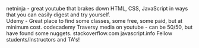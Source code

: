 netninja - great youtube that brakes down HTML,
CSS, JavaScript in ways that you can easily digest and try yourself.  
Udemy - Great place to find some classes, some free, some paid, but at minimum cost.
codecademy
Traversy media on youtube - can be 50/50, but have found some nuggets.
stackoverflow.com
javascript.info
Fellow students/Instructors and TA's!
